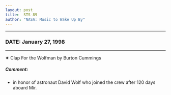 ```yaml
---
layout: post
title:  STS-89
author: "NASA: Music to Wake Up By"
---
```


----
### DATE: January 27, 1998
----
✷ Clap For the Wolfman by Burton Cummings

##### Comment:
* in honor of astronaut David Wolf who joined the crew after 120 days aboard Mir.
